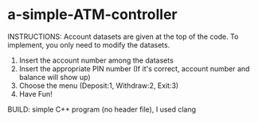 # a-simple-ATM-controller

INSTRUCTIONS:
Account datasets are given at the top of the code. To implement, you only need to modify the datasets.
1. Insert the account number among the datasets
2. Insert the appropriate PIN number (If it's correct, account number and balance will show up)
3. Choose the menu (Deposit:1, Withdraw:2, Exit:3)
4. Have Fun!

BUILD:
simple C++ program (no header file), I used clang

